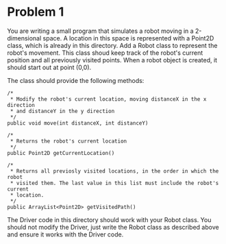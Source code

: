 # Problem 1

You are writing a small program that simulates a robot moving in a 2-dimensional space. A location in this space is represented with a Point2D class, which is already in this directory. Add a Robot class to represent the robot's movement. This class shoud keep track of the robot's current position and all previously visited points. When a robot object is created, it should start out at point (0,0).

The class should provide the following methods:
```
/*
 * Modify the robot's current location, moving distanceX in the x direction
 * and distanceY in the y direction
 */
public void move(int distanceX, int distanceY)

/*
 * Returns the robot's current location
 */
public Point2D getCurrentLocation()

/*
 * Returns all previosly visited locations, in the order in which the robot
 * visited them. The last value in this list must include the robot's current
 * location.
 */
public ArrayList<Point2D> getVisitedPath()
```

The Driver code in this directory should work with your Robot class. You should not modify the Driver, just write the Robot class as described above and ensure it works with the Driver code. 
